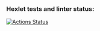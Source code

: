 ### Hexlet tests and linter status:
[![Actions Status](https://github.com/PxHA-source/frontend-project-44/actions/workflows/hexlet-check.yml/badge.svg)](https://github.com/PxHA-source/frontend-project-44/actions)